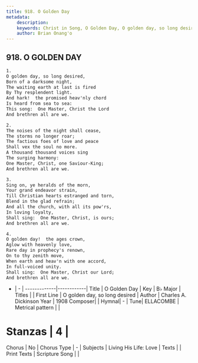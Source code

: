```yaml
---
title: 918. O Golden Day
metadata:
    description: 
    keywords: Christ in Song, O Golden Day, O golden day, so long desired, 
    author: Brian Onang'o
---
```



## 918. O GOLDEN DAY

```txt
1.
O golden day, so long desired,
Born of a darksome night,
The waiting earth at last is fired
By Thy resplendent light.
And hark!  the promised heav'nly chord
Is heard from sea to sea:
This song:  One Master, Christ the Lord
And brethren all are we.

2.
The noises of the night shall cease,
The storms no longer roar;
The factious foes of love and peace
Shall vex the soul no more.
A thousand thousand voices sing
The surging harmony:
One Master, Christ, one Saviour-King;
And brethren all are we.

3.
Sing on, ye heralds of the morn,
Your grand endeavor strain,
Till Christian hearts estranged and torn,
Blend in the glad refrain;
And all the church, with all its pow'rs,
In loving loyalty,
Shall sing:  One Master, Christ, is ours;
And brethren all are we.

4.
O golden day!  the ages crown,
Aglow with heavenly love,
Rare day in prophecy's renown,
On to thy zenith move,
When earth and heav'n with one accord,
In full-voiced unity.
Shall sing:  One Master, Christ our Lord;
And brethren all are we.
```

- |   -  |
-------------|------------|
Title | O Golden Day |
Key | B♭ Major |
Titles |  |
First Line | O golden day, so long desired |
Author | Charles A. Dickinson
Year | 1908
Composer|  |
Hymnal|  - |
Tune| ELLACOMBE |
Metrical pattern | |
# Stanzas | 4 |
Chorus | No |
Chorus Type | - |
Subjects | Living His Life: Love |
Texts |  |
Print Texts | 
Scripture Song |  |
  
